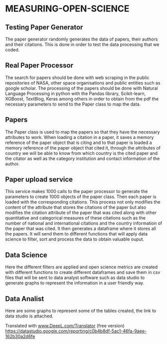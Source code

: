 # MEASURING-OPEN-SCIENCE
## Testing Paper Generator

The paper generator randomly generates the data of papers, their authors and their citations. This is done in order to test the data processing that we coded.
## Real Paper Processor

The search for papers should be done with web scraping in the public repositories of NASA, other space organisations and public entities such as google scholar.
The processing of the papers should be done with Natural Language Processing in python with the Pandas library, Scikit-learn, XGBoost, TextBlog, Keras among others in order to obtain from the pdf the necessary parameters to send to the Paper class to map the data.

## Papers

The Paper class is used to map the papers so that they have the necessary attributes to work.
When loading a citation in a paper, it saves a memory reference of the paper object that is citing and to that paper is loaded a memory reference of the paper object that cited it, through the attributes of country we will be able to know from which country is the cited paper and the citator as well as the category institution and contact information of the author.
## Paper upload service

This service makes 1000 calls to the paper processor to generate the parameters to create 1000 objects of the paper class.
Then each paper is loaded with the corresponding citations. This process not only modifies the content of the attribute that stores the citations of the paper but also modifies the citation attribute of the paper that was cited along with other quantitative and categorical measures of these citations such as the number of national and international citations and the country information of the paper that was cited.
It then generates a dataframe where it stores all the papers. It will send them to different functions that will apply data science to filter, sort and process the data to obtain valuable ouput.
## Data Science

Here the different filters are applied and open science metrics are created with different functions to create different dataframes and save them in csv files that will be sent to data analyst software such as data studio to generate graphs to represent the information in a user friendly way.
## Data Analist

Here are some graphs to represent some of the tables created, the link to data studio is attached.

Translated with www.DeepL.com/Translator (free version)
https://datastudio.google.com/reporting/c0b4b8df-5ac1-46fa-9aee-162b30a2d6fe
